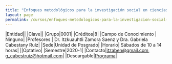 ```yaml
---
title: "Enfoques metodológicos para la investigación social en ciencias de la sostenibilidad (estudios de caso, método comparado, cualitativo y mixto)"
layout: page
permalink: /cursos/enfoques-metodologicos-para-la-investigacion-social-en-ciencias-de-la-sostenibilidad-estudios-de-caso-metodo-comparado-cualitativo-y-mixto/
---
```


|Entidad||
|Clave||
|Grupo|0001|
|Créditos|8|
|Campo de Conocimiento | Ninguno|
|Profesores | Dr. Itzkuauhtli Zamora Saenz y Dra. Gabriela Cabestany Ruíz|
|Sede|Unidad de Posgrado|
|Horario| Sábados de 10 a 14 horas|
||Optativo|
|Semestre|2020-1|
|Contacto|<itzaben@gmail.com>, <g_cabestruiz@hotmail.com>|
|Descargable|[Programa](enfoques-metodologicos-para-la-investigacion-social-en-ciencias-de-la-sostenibilidad-estudios-de-caso-metodo-comparado-cualitativo-y-mixto.pdf)|
